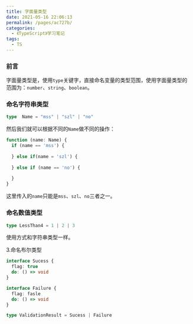 ```yaml
---
title: 字面量类型
date: 2021-05-16 22:06:13
permalink: /pages/ac727b/
categories:
  - 《TypeScript》学习笔记
tags:
  - TS
---
```

### 前言

字面量类型是，使用`type`关键字，直接命名变量的类型范围，使用字面量类型的范围为：`number`、`string`、`boolean`。

### 命名字符串类型

```typescript
type  Name = "mss" | "szl" | "no"
```

然后我们就可以根据不同的`Name`做不同的操作：

```typescript
function (name: Name) {
  if (name == 'mss') {
    
  } else if(name = 'szl') {
    
  } else if (name == 'no') {
    
  }
}
```

这里传入的`name`只能是`mss`、`szl`、`no`三者之一。

### 命名数值类型

```typescript
type LessThan4 = 1 | 2 | 3
```

使用方式和字符串类型一样。

3.命名布尔类型

```typescript
interface Sucess {
  flag: true
  do: () => void
}

interface Failure {
  flag: fasle
  do: () => void
}

type ValidationResult = Sucess | Failure
```
